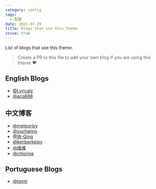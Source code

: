 ```yaml
---
category: config
tags:
  - 配置
date: 2022-07-29
title: Blogs that use this theme
vssue: true
---
```


List of blogs that use this theme.

<!-- more -->

> Create a PR to this file to add your own blog if you are using this theme :heart:

## English Blogs

- [@Lyricalz](https://mikey.dev)
- [@acq688](https://amandaquint.com)

## 中文博客

- [@meteorlxy](https://www.meteorlxy.cn)
- [@yuchanns](https://www.yuchanns.xyz)
- [@W-Qing](https://www.sunburst.wang)
- [@kenberkeley](https://kenberkeley.github.io)
- [@维维](https://liangwei.link)
- [@chlorine](https://www.nicksonlvqq.cn)

## Portuguese Blogs

- [@tgmti](https://tgmti.github.io/advpl/)
